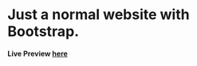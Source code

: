 # Just a normal website with Bootstrap.

**Live Preview [here](https://justaway1.github.io/Telescopy/)**

